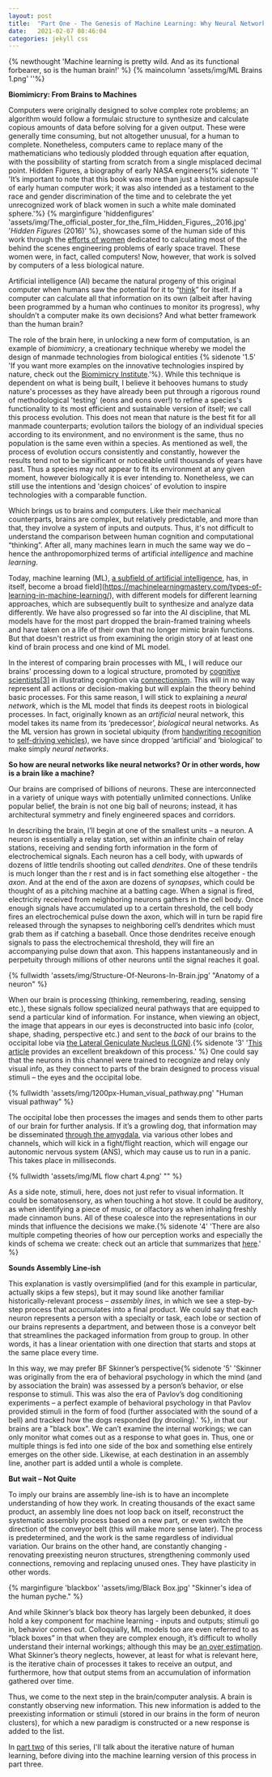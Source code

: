 ```yaml
---
layout: post
title:  "Part One - The Genesis of Machine Learning: Why Neural Networks look like Our Brains"
date:   2021-02-07 08:46:04
categories: jekyll css
---
```

{% newthought 'Machine learning is pretty wild. And as its functional forbearer, so is the human brain!' %} 
{% maincolumn 'assets/img/ML Brains 1.png'  ''%}

<!--more-->

**Biomimicry: From Brains to Machines**

Computers were originally designed to solve complex rote problems; an algorithm would follow a formulaic structure to synthesize and calculate copious amounts of data before solving for a given output. These were generally time consuming, but not altogether unusual, for a human to complete. Nonetheless, computers came to replace many of the mathematicians who tediously plodded through equation after equation, with the possibility of starting from scratch from a single misplaced decimal point. Hidden Figures, a biography of early NASA engineers{% sidenote '1' 'It’s important to note that this book was more than just a historical capsule of early human computer work; it was also intended as a testament to the race and gender discrimination of the time and to celebrate the yet unrecognized work of black women in such a white male dominated sphere.'%} {% marginfigure 'hiddenfigures' 'assets/img/The_official_poster_for_the_film_Hidden_Figures,_2016.jpg' '*Hidden Figures* (2016)' %}, showcases some of the human side of this work through the [efforts of women](https://www.thehumancomputerproject.com/women) dedicated to calculating most of the behind the scenes engineering problems of early space travel. These women were, in fact, called computers! Now, however, that work is solved by computers of a less biological nature. 

Artificial intelligence (AI) became the natural progeny of this original computer when humans saw the potential for it to “[think](https://www.deeplearningbook.org/contents/intro.html)” for itself. If a computer can calculate all that information on its own (albeit after having been programmed by a human who continues to monitor its progress), why shouldn’t a computer make its own decisions? And what better framework than the human brain? 

The role of the brain here, in unlocking a new form of computation, is an example of *biomimicry*, a creationary technique whereby we model the design of manmade technologies from biological entities {% sidenote '1.5' 'If you want more examples on the innovative technologies inspired by nature, check out the [Biomimicry Institute](https://biomimicry.org/).'%}. While this technique is dependent on what is being built, I believe it behooves humans to study nature's processes as they have already been put through a rigorous round of methodological 'testing' (eons and eons over!) to refine a species's functionality to its most efficient and sustainable version of itself; we call this process evolution. This does not mean that nature is the best fit for all manmade counterparts; evolution tailors the biology of an individual species according to its environment, and no environment is the same, thus no population is the same even within a species. As mentioned as well, the process of evolution occurs consistently and constantly, however the  results tend not to be significant or noticeable until thousands of years have past. Thus a species may not appear to fit its environment at any given moment, however biologically it is ever intending to. Nonetheless, we can still use the intentions and 'design choices' of evolution to inspire technologies with a comparable function.

Which brings us to brains and computers. Like their mechanical counterparts, brains are complex, but relatively predictable, and more than that, they involve a system of inputs and outputs. Thus, it's not difficult to understand the comparison between human cognition and computational “thinking”. After all, many machines learn in much the same way we do – hence the anthropomorphized terms of artificial *intelligence* and machine *learning*. 

Today, machine learning (ML), [a subfield of artificial intelligence](https://medium.com/swlh/deep-learning-101-artificial-intelligence-and-machine-learning-basics-5687a75212e3), has, in itself, become a broad field](https://machinelearningmastery.com/types-of-learning-in-machine-learning/), with different models for different learning approaches, which are subsequently built to synthesize and analyze data differently. We have also progressed so far into the AI discipline, that ML models have for the most part dropped the brain-framed training wheels and have taken on a life of their own that no longer mimic brain functions. But that doesn't restrict us from examining the origin story of at least one kind of brain process and one kind of ML model.

In the interest of comparing brain processes with ML, I will reduce our brains' processing down to a logical structure, promoted by [cognitive scientists](https://plato.stanford.edu/entries/cognitive-science/)[[3\]](#_ftn3) in illustrating cognition via [connectionism](https://plato.stanford.edu/entries/connectionism/). This will in no way represent all actions or decision-making but will explain the theory behind basic processes. For this same reason, I will stick to explaining a *neural network*, which is the ML model that finds its deepest roots in biological processes. In fact, originally known as an *artificial* neural network, this model takes its name from its ‘predecessor’, *biological* neural networks. As the ML version has grown in societal ubiquity (from [handwriting recognition](https://www.ijedr.org/papers/IJEDR1704192.pdf) to [self-driving vehicles](https://arxiv.org/pdf/1708.08559.pdf)), we have since dropped ‘artificial’ and ‘biological’ to make simply *neural networks*. 

**So how are neural networks like neural networks? Or in other words, how is a brain like a machine?**

Our brains are comprised of billions of neurons. These are interconnected in a variety of unique ways with potentially unlimited connections. Unlike popular belief, the brain is not one big ball of neurons; instead, it has architectural symmetry and finely engineered spaces and corridors. 

In describing the brain, I’ll begin at one of the smallest units – a neuron. A neuron is essentially a relay station, set within an infinite chain of relay stations, receiving and sending forth information in the form of electrochemical signals. Each neuron has a cell body, with upwards of dozens of little tendrils shooting out called *dendrites*. One of these tendrils is much longer than the r rest and is in fact something else altogether - the *axon*. And at the end of the axon are dozens of *synapses*, which could be thought of as a pitching machine at a batting cage.  When a signal is fired, electricity received from neighboring neurons gathers in the cell body. Once enough signals have accumulated up to a certain threshold, the cell body fires an electrochemical pulse down the axon, which will in turn be rapid fire released through the synapses to neighboring cell’s dendrites which must grab them as if catching a baseball. Once those dendrites receive enough signals to pass the electrochemical threshold, they will fire an accompanying pulse down that axon. This happens instantaneously and in perpetuity through millions of other neurons until the signal reaches it goal. 

{% fullwidth 'assets/img/Structure-Of-Neurons-In-Brain.jpg' "Anatomy of a neuron" %}                            

When our brain is processing (thinking, remembering, reading, sensing etc.), these signals follow specialized neural pathways that are equipped to send a particular kind of information. For instance, when viewing an object, the image that appears in our eyes is deconstructed into basic info (color, shape, shading, perspective etc.) and sent to the *back* of our brains to the occipital lobe via [the Lateral Geniculate Nucleus (LGN)](https://www.ncbi.nlm.nih.gov/books/NBK482504/).{% sidenote '3' '[This article](https://www.neuroscientificallychallenged.com/blog/know-your-brain-primary-visual-cortex) provides an excellent breakdown of this process.' %} One could say that the neurons in this channel were trained to recognize and relay only visual info, as they connect to parts of the brain designed to process visual stimuli – the eyes and the occipital lobe. 

{% fullwidth 'assets/img/1200px-Human_visual_pathway.png' "Human visual pathway" %}                            

The occipital lobe then processes the images and sends them to other parts of our brain for further analysis. If it’s a growling dog, that information may be disseminated [through the amygdala](https://www.ncbi.nlm.nih.gov/pmc/articles/PMC3025529/), via various other lobes and channels, which will kick in a fight/flight reaction, which will engage our autonomic nervous system (ANS), which may cause us to run in a panic. This takes place in milliseconds. 

{% fullwidth 'assets/img/ML flow chart 4.png' "" %}                            

As a side note, stimuli, here, does not just refer to visual information. It could be somatosensory, as when touching a hot stove. It could be auditory, as when identifying a piece of music, or olfactory as when inhaling freshly made cinnamon buns. All of these coalesce into the representations in our minds that influence the decisions we make.{% sidenote '4' 'There are also multiple competing theories of how our perception works and especially the kinds of schema we create: check out an article that summarizes that [here](https://www.simplypsychology.org/perception-theories.html).' %}

**Sounds Assembly Line-ish**

This explanation is vastly oversimplified (and for this example in particular, actually skips a few steps), but it may sound like another familiar historically-relevant process – *assembly lines*, in which we see a step-by-step process that accumulates into a final product. We could say that each neuron represents a person with a specialty or task, each lobe or section of our brains represents a department, and between those is a conveyor belt that streamlines the packaged information from group to group. In other words, it has a linear orientation with one direction that starts and stops at the same place every time. 

In this way, we may prefer BF Skinner’s perspective{% sidenote '5' 'Skinner was originally from the era of behavioral psychology in which the mind (and by association the brain) was assessed by a person’s behavior, or else response to stimuli. This was also the era of Pavlov’s dog conditioning experiments – a perfect example of behavioral psychology in that Pavlov provided stimuli in the form of food (further associated with the sound of a bell) and tracked how the dogs responded (by drooling).' %}, in that our brains are a "black box". We can’t examine the internal workings; we can only monitor what comes out as a response to what goes in. Thus, one or multiple things is fed into one side of the box and something else entirely emerges on the other side. Likewise, at each destination in an assembly line, another part is added until a whole is complete. 

**But wait – Not Quite**

To imply our brains are assembly line-ish is to have an incomplete understanding of how they work. In creating thousands of the exact same product, an assembly line does not loop back on itself, reconstruct the systematic assembly process based on a new part, or even switch the direction of the conveyor belt (this will make more sense later). The process is predetermined, and the work is the same regardless of individual variation. Our brains on the other hand, are constantly changing - renovating preexisting neuron structures, strengthening commonly used connections, removing and replacing unused ones. They have plasticity in other words. 

{% marginfigure 'blackbox' 'assets/img/Black Box.jpg' "Skinner's idea of the human pyche." %}

And while Skinner’s black box theory has largely been debunked, it does hold a key component for machine learning - inputs and outputs; stimuli go in, behavior comes out. Colloquially, ML models too are even referred to as “black boxes” in that when they are complex enough, it’s difficult to wholly understand their internal workings; although this may be [an over estimation](https://towardsdatascience.com/the-black-box-metaphor-in-machine-learning-4e57a3a1d2b0). What Skinner’s theory neglects, however, at least for what is relevant here, is the iterative chain of processes it takes to receive an output, and furthermore, how that output stems from an accumulation of information gathered over time. 

Thus, we come to the next step in the brain/computer analysis. A brain is constantly observing new information. This new information is added to the preexisting information or stimuli (stored in our brains in the form of neuron clusters), for which a new paradigm is constructed or a new response is added to the list. 



In [part two](Part_Two_The-Genesis-of-Machine-Learning-Why-Neural-Networks-look-like-Our-Brains) of this series, I'll talk about the iterative nature of human learning, before diving into the machine learning version of this process in part three.


